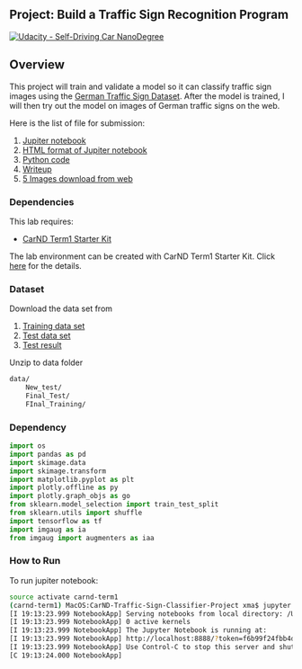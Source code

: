 ## Project: Build a Traffic Sign Recognition Program
[![Udacity - Self-Driving Car NanoDegree](https://s3.amazonaws.com/udacity-sdc/github/shield-carnd.svg)](http://www.udacity.com/drive)

Overview
---
This project will train and validate a model so it can classify traffic sign images using the [German Traffic Sign Dataset](http://benchmark.ini.rub.de/?section=gtsrb&subsection=dataset). After the model is trained, I will then try out the model on images of German traffic signs on the web.


Here is the list of file for submission:

1. [Jupiter notebook](https://github.com/maxiaodong97/CarND-Traffic-Sign-Classifier-Project/blob/master/Traffic_Sign_Classifier.ipynb)
2. [HTML format of Jupiter notebook](https://github.com/maxiaodong97/CarND-Traffic-Sign-Classifier-Project/blob/master/Traffic_Sign_Classifier.html)
3. [Python code](https://github.com/maxiaodong97/CarND-Traffic-Sign-Classifier-Project/blob/master/traffic_sign.py)
4. [Writeup](https://github.com/maxiaodong97/CarND-Traffic-Sign-Classifier-Project/blob/master/writeup.md)
5. [5 Images download from web](https://github.com/maxiaodong97/CarND-Traffic-Sign-Classifier-Project/tree/master/New_Test)

### Dependencies
This lab requires:

* [CarND Term1 Starter Kit](https://github.com/udacity/CarND-Term1-Starter-Kit)

The lab environment can be created with CarND Term1 Starter Kit. Click [here](https://github.com/udacity/CarND-Term1-Starter-Kit/blob/master/README.md) for the details.

### Dataset

Download the data set from 
1. [Training data set](http://benchmark.ini.rub.de/Dataset/GTSRB_Final_Training_Images.zip)
2. [Test data set](http://benchmark.ini.rub.de/Dataset/GTSRB_Final_Test_Images.zip)
3. [Test result](http://benchmark.ini.rub.de/Dataset/GTSRB_Final_Test_GT.zip)

Unzip to data folder 
```sh
data/ 
    New_test/
    Final_Test/
    FInal_Training/
```

### Dependency
```python
import os
import pandas as pd
import skimage.data
import skimage.transform
import matplotlib.pyplot as plt
import plotly.offline as py
import plotly.graph_objs as go
from sklearn.model_selection import train_test_split
from sklearn.utils import shuffle
import tensorflow as tf
import imgaug as ia
from imgaug import augmenters as iaa
```

### How to Run

To run jupiter notebook:
```sh
source activate carnd-term1
(carnd-term1) MacOS:CarND-Traffic-Sign-Classifier-Project xma$ jupyter notebook Traffic_Sign_Classifier.ipynb 
[I 19:13:23.999 NotebookApp] Serving notebooks from local directory: /Users/xma/sd/CarND-Traffic-Sign-Classifier-Project
[I 19:13:23.999 NotebookApp] 0 active kernels
[I 19:13:23.999 NotebookApp] The Jupyter Notebook is running at:
[I 19:13:23.999 NotebookApp] http://localhost:8888/?token=f6b99f24fbb4dea7af3b6bd01889870e437941ca103237b3
[I 19:13:23.999 NotebookApp] Use Control-C to stop this server and shut down all kernels (twice to skip confirmation).
[C 19:13:24.000 NotebookApp] 
```

